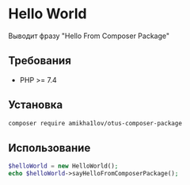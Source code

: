 # Hello World
Выводит фразу "Hello From Composer Package"
## Требования
- PHP >= 7.4
## Установка
```bash
composer require amikha1lov/otus-composer-package
```
## Использование
```php
$helloWorld = new HelloWorld();
echo $helloWorld->sayHelloFromComposerPackage();
```
